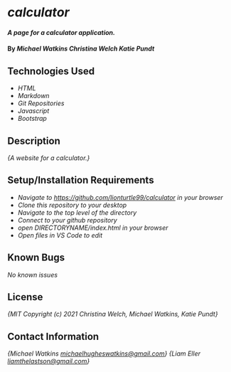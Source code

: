 # _calculator_

#### _A page for a calculator application._

#### By _**Michael Watkins**_ _**Christina Welch**_ _**Katie Pundt**_

## Technologies Used

* _HTML_
* _Markdown_
* _Git Repositories_
* _Javascript_
* _Bootstrap_

## Description

_{A website for a calculator.}_

## Setup/Installation Requirements

* _Navigate to https://github.com/lionturtle99/calculator in your browser_
* _Clone this repository to your desktop_
* _Navigate to the top level of the directory_
* _Connect to your github repository_
* _open DIRECTORYNAME/index.html in your browser_
* _Open files in VS Code to edit_

## Known Bugs

_No known issues_

## License

_{MIT Copyright (c) 2021 Christina Welch, Michael Watkins, Katie Pundt}_

## Contact Information

_{Michael Watkins michaelhugheswatkins@gmail.com}_
_{Liam Eller liamthelastson@gmail.com}_
